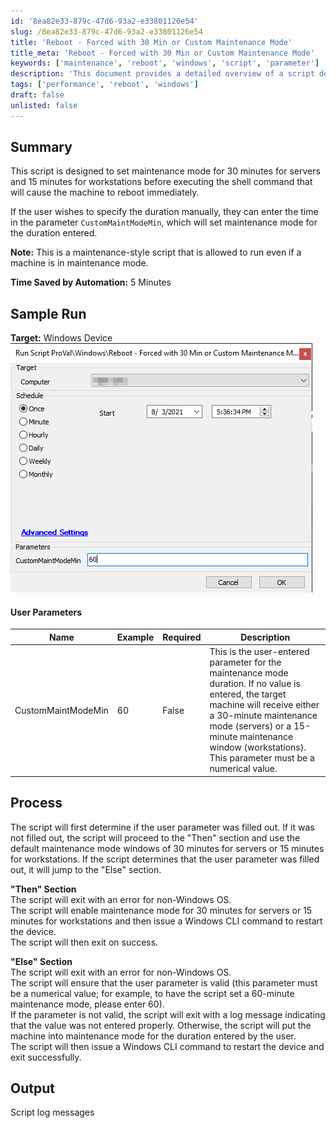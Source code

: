 ```yaml
---
id: '8ea82e33-879c-47d6-93a2-e33801126e54'
slug: /8ea82e33-879c-47d6-93a2-e33801126e54
title: 'Reboot - Forced with 30 Min or Custom Maintenance Mode'
title_meta: 'Reboot - Forced with 30 Min or Custom Maintenance Mode'
keywords: ['maintenance', 'reboot', 'windows', 'script', 'parameter']
description: 'This document provides a detailed overview of a script designed to set maintenance mode for servers and workstations before initiating an immediate reboot. Users can customize the duration of maintenance mode, and the script ensures proper handling of parameters and conditions for execution.'
tags: ['performance', 'reboot', 'windows']
draft: false
unlisted: false
---
```


## Summary

This script is designed to set maintenance mode for 30 minutes for servers and 15 minutes for workstations before executing the shell command that will cause the machine to reboot immediately.

If the user wishes to specify the duration manually, they can enter the time in the parameter `CustomMaintModeMin`, which will set maintenance mode for the duration entered.

**Note:** This is a maintenance-style script that is allowed to run even if a machine is in maintenance mode.

**Time Saved by Automation:** 5 Minutes

## Sample Run

**Target:** Windows Device  
![Sample Run Image](../../../static/img/Reboot---Forced-with-30-Min-or-Custom-Maintenance-Mode/image_1.png)

#### User Parameters

| Name                  | Example | Required | Description                                                                                                                                                                                                                          |
|-----------------------|---------|----------|--------------------------------------------------------------------------------------------------------------------------------------------------------------------------------------------------------------------------------------|
| CustomMaintModeMin    | 60      | False    | This is the user-entered parameter for the maintenance mode duration. If no value is entered, the target machine will receive either a 30-minute maintenance mode (servers) or a 15-minute maintenance window (workstations). This parameter must be a numerical value. |

## Process

The script will first determine if the user parameter was filled out. If it was not filled out, the script will proceed to the "Then" section and use the default maintenance mode windows of 30 minutes for servers or 15 minutes for workstations. If the script determines that the user parameter was filled out, it will jump to the "Else" section.

**"Then" Section**  
The script will exit with an error for non-Windows OS.  
The script will enable maintenance mode for 30 minutes for servers or 15 minutes for workstations and then issue a Windows CLI command to restart the device.  
The script will then exit on success.

**"Else" Section**  
The script will exit with an error for non-Windows OS.  
The script will ensure that the user parameter is valid (this parameter must be a numerical value; for example, to have the script set a 60-minute maintenance mode, please enter 60).  
If the parameter is not valid, the script will exit with a log message indicating that the value was not entered properly. Otherwise, the script will put the machine into maintenance mode for the duration entered by the user.  
The script will then issue a Windows CLI command to restart the device and exit successfully.

## Output

Script log messages


